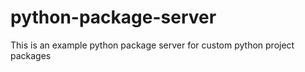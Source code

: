 # python-package-server
This is an example python package server for custom  python project packages
